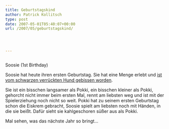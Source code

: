 ```yaml
---
title: Geburtstagskind
author: Patrick Kollitsch
type: post
date: 2007-05-01T05:40:07+00:00
url: /2007/05/geburtstagskind/




---
```

<div class="flickr">
  <a href="http://www.flickr.com/photos/schreibblogade/479701789/"><img src="//farm1.static.flickr.com/200/479701789_52612e5747.jpg" class="flickr-photo" alt="" /></a></p> 
  
  <p>
    Soosie (1st Birthday)
  </p>
</div>

Soosie hat heute ihren ersten Geburtstag. Sie hat eine Menge erlebt und <a href="1140">ist vom schwarzen verr&uuml;ckten Hund gebissen worden</a>. 

Sie ist ein bisschen langsamer als Pokki, ein bisschen kleiner als Pokki, gehorcht nicht immer beim ersten Mal, rennt am liebsten weg und ist mit der Spielerziehung noch nicht so weit. Pokki hat zu seinem ersten Geburtstag schon die Eiskrem gebracht, Soosie spielt am liebsten noch mit H&auml;nden, in die sie bei&szlig;t. Daf&uuml;r sieht sie kahlgeschoren s&uuml;&szlig;er aus als Pokki. 

Mal sehen, was das n&auml;chste Jahr so bringt...